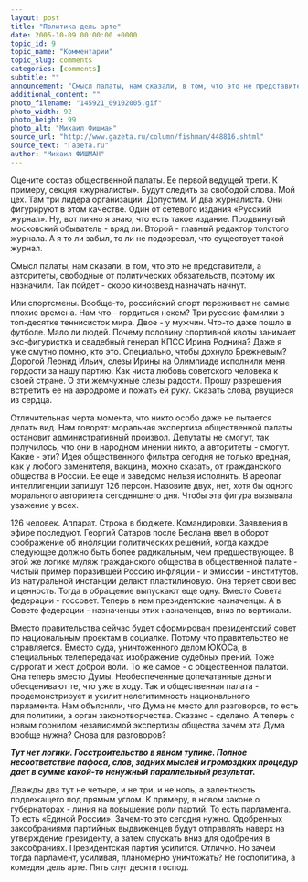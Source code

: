 ```yaml
---
layout: post
title: "Политика дель арте"
date: 2005-10-09 00:00:00 +0000
topic_id: 9
topic_name: "Комментарии"
topic_slug: comments
categories: [comments]
subtitle: ""
announcement: "Смысл палаты, нам сказали, в том, что это не представители, а авторитеты, свободные от политических обязательств, поэтому их назначили. Так пойдет - скоро кинозвезд назначать начнут."
additional_content: ""
photo_filename: "145921_09102005.gif"
photo_width: 92
photo_height: 99
photo_alt: "Михаил Фишман"
source_url: "http://www.gazeta.ru/column/fishman/448816.shtml"
source_text: "Газета.ru"
author: "Михаил ФИШМАН"
---
```

Оцените состав общественной палаты. Ее первой ведущей трети. К примеру, секция «журналисты». Будут следить за свободой слова. Мой цех. Там три лидера организаций. Допустим. И два журналиста. Они фигурируют в этом качестве. Один от сетевого издания «Русский журнал». Ну, вот лично я знаю, что есть такое издание. Продвинутый московский обыватель - вряд ли. Второй - главный редактор толстого журнала. А я то ли забыл, то ли не подозревал, что существует такой журнал.

Смысл палаты, нам сказали, в том, что это не представители, а авторитеты, свободные от политических обязательств, поэтому их назначили. Так пойдет - скоро кинозвезд назначать начнут.

Или спортсмены. Вообще-то, российский спорт переживает не самые плохие времена. Нам что - гордиться некем? Три русские фамилии в топ-десятке теннисисток мира. Двое - у мужчин. Что-то даже пошло в футболе. Мало ли людей. Почему половину спортивной квоты занимает экс-фигуристка и свадебный генерал КПСС Ирина Роднина? Даже я уже смутно помню, кто это. Специально, чтобы дохнуло Брежневым? Дорогой Леонид Ильич, слезы Ирины на Олимпиаде исполнили меня гордости за нашу партию. Как чиста любовь советского человека к своей стране. О эти жемчужные слезы радости. Прошу разрешения встретить ее на аэродроме и пожать ей руку. Сказать слова, рвущиеся из сердца.

Отличительная черта момента, что никто особо даже не пытается делать вид. Нам говорят: моральная экспертиза общественной палаты остановит административный произвол. Депутаты не смогут, так получилось, что они в народном мнении никто, а авторитеты - смогут. Какие - эти? Идея общественного фильтра сегодня не только вредная, как у любого заменителя, вакцина, можно сказать, от гражданского общества в России. Ее еще и заведомо нельзя исполнить. В ареопаг интеллигенции запишут 126 персон. Назовите двух, нет, хотя бы одного морального авторитета сегодняшнего дня. Чтобы эта фигура вызывала уважение у всех.

126 человек. Аппарат. Строка в бюджете. Командировки. Заявления в эфире последуют. Георгий Сатаров после Беслана ввел в оборот соображение об инфляции политических решений, когда каждое следующее должно быть более радикальным, чем предшествующее. В этой же логике муляж гражданского общества в общественной палате - чистый пример поразившей Россию инфляции - и эмиссии - институтов. Из натуральной инстанции делают пластилиновую. Она теряет свои вес и ценность. Тогда в обращение выпускают еще одну. Вместо Совета федерации - госсовет. Теперь в нем президентские назначенцы. А в Совете федерации - назначенцы этих назначенцев, вниз по вертикали.

Вместо правительства сейчас будет сформирован президентский совет по национальным проектам в социалке. Потому что правительство не справляется. Вместо суда, уничтоженного делом ЮКОСа, в специальных телепередачах изображение судебных прений. Тоже суррогат и жест доброй воли. То же самое - с общественной палатой. Она теперь вместо Думы. Необеспеченные допечатанные деньги обесценивают те, что уже в ходу. Так и общественная палата - продемонстрирует и усилит нелегитимность национального парламента. Нам объясняли, что Дума не место для разговоров, то есть для политики, а орган законотворчества. Сказано - сделано. А теперь с новым горнилом независимой экспертизы общества зачем эта Дума вообще нужна? Снова для разговоров?

<em><strong>Тут нет логики. Госстроительство в явном тупике. Полное несоответствие пафоса, слов, задних мыслей и громоздких процедур дает в сумме какой-то ненужный параллельный результат.</strong></em>

Дважды два тут не четыре, и не три, и не ноль, а валентность подлежащего под прямым углом. К примеру, в новом законе о губернаторах - линия на повышение роли партий. То есть парламента. То есть «Единой России». Зачем-то это сегодня нужно. Одобренных заксобраниями партийных выдвиженцев будут отправлять наверх на утверждение президенту, а затем спускать вниз для одобрения в заксобраниях. Президентская партия усилится. Отлично. Но зачем тогда парламент, усиливая, планомерно уничтожать? Не госполитика, а комедия дель арте. Пять слуг десяти господ.
